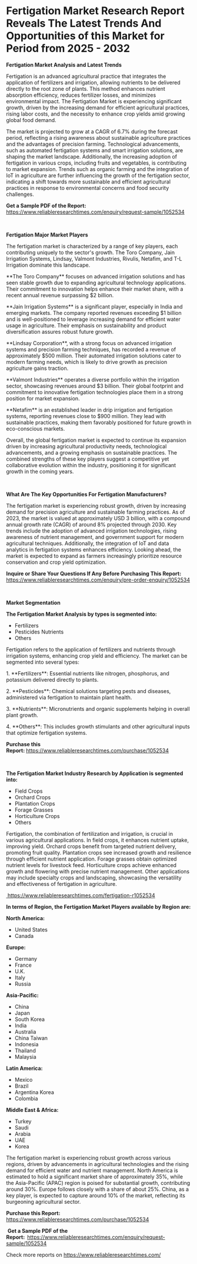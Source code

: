 <p><h1>Fertigation Market Research Report Reveals The Latest Trends And Opportunities of this Market for Period from 2025 - 2032</h1></p><p><strong>Fertigation Market Analysis and Latest Trends</strong></p>
<p><p>Fertigation is an advanced agricultural practice that integrates the application of fertilizers and irrigation, allowing nutrients to be delivered directly to the root zone of plants. This method enhances nutrient absorption efficiency, reduces fertilizer losses, and minimizes environmental impact. The Fertigation Market is experiencing significant growth, driven by the increasing demand for efficient agricultural practices, rising labor costs, and the necessity to enhance crop yields amid growing global food demand.</p><p>The market is projected to grow at a CAGR of 6.7% during the forecast period, reflecting a rising awareness about sustainable agriculture practices and the advantages of precision farming. Technological advancements, such as automated fertigation systems and smart irrigation solutions, are shaping the market landscape. Additionally, the increasing adoption of fertigation in various crops, including fruits and vegetables, is contributing to market expansion. Trends such as organic farming and the integration of IoT in agriculture are further influencing the growth of the fertigation sector, indicating a shift towards more sustainable and efficient agricultural practices in response to environmental concerns and food security challenges.</p></p>
<p><strong>Get a Sample PDF of the Report:&nbsp;</strong> <a href="https://www.reliableresearchtimes.com/enquiry/request-sample/1052534?utm_campaign=3287&utm_medium=2&utm_source=Github&utm_content=ia&utm_term=01042025&utm_id=fertigation">https://www.reliableresearchtimes.com/enquiry/request-sample/1052534</a></p>
<p>&nbsp;</p>
<p><strong>Fertigation Major Market Players</strong></p>
<p><p>The fertigation market is characterized by a range of key players, each contributing uniquely to the sector's growth. The Toro Company, Jain Irrigation Systems, Lindsay, Valmont Industries, Rivulis, Netafim, and T-L Irrigation dominate this landscape.</p><p>**The Toro Company** focuses on advanced irrigation solutions and has seen stable growth due to expanding agricultural technology applications. Their commitment to innovation helps enhance their market share, with a recent annual revenue surpassing $2 billion.</p><p>**Jain Irrigation Systems** is a significant player, especially in India and emerging markets. The company reported revenues exceeding $1 billion and is well-positioned to leverage increasing demand for efficient water usage in agriculture. Their emphasis on sustainability and product diversification assures robust future growth.</p><p>**Lindsay Corporation**, with a strong focus on advanced irrigation systems and precision farming techniques, has recorded a revenue of approximately $500 million. Their automated irrigation solutions cater to modern farming needs, which is likely to drive growth as precision agriculture gains traction.</p><p>**Valmont Industries** operates a diverse portfolio within the irrigation sector, showcasing revenues around $3 billion. Their global footprint and commitment to innovative fertigation technologies place them in a strong position for market expansion.</p><p>**Netafim** is an established leader in drip irrigation and fertigation systems, reporting revenues close to $900 million. They lead with sustainable practices, making them favorably positioned for future growth in eco-conscious markets.</p><p>Overall, the global fertigation market is expected to continue its expansion driven by increasing agricultural productivity needs, technological advancements, and a growing emphasis on sustainable practices. The combined strengths of these key players suggest a competitive yet collaborative evolution within the industry, positioning it for significant growth in the coming years.</p></p>
<p>&nbsp;</p>
<p><strong>What Are The Key Opportunities For Fertigation Manufacturers?</strong></p>
<p><p>The fertigation market is experiencing robust growth, driven by increasing demand for precision agriculture and sustainable farming practices. As of 2023, the market is valued at approximately USD 3 billion, with a compound annual growth rate (CAGR) of around 8% projected through 2030. Key trends include the adoption of advanced irrigation technologies, rising awareness of nutrient management, and government support for modern agricultural techniques. Additionally, the integration of IoT and data analytics in fertigation systems enhances efficiency. Looking ahead, the market is expected to expand as farmers increasingly prioritize resource conservation and crop yield optimization.</p></p>
<p><strong>Inquire or Share Your Questions If Any Before Purchasing This Report:</strong> <a href="https://www.reliableresearchtimes.com/enquiry/pre-order-enquiry/1052534?utm_campaign=3287&utm_medium=2&utm_source=Github&utm_content=ia&utm_term=01042025&utm_id=fertigation">https://www.reliableresearchtimes.com/enquiry/pre-order-enquiry/1052534</a></p>
<p>&nbsp;</p>
<p><strong>Market Segmentation</strong></p>
<p><strong>The Fertigation Market Analysis by types is segmented into:</strong></p>
<p><ul><li>Fertilizers</li><li>Pesticides Nutrients</li><li>Others</li></ul></p>
<p><p>Fertigation refers to the application of fertilizers and nutrients through irrigation systems, enhancing crop yield and efficiency. The market can be segmented into several types: </p><p>1. **Fertilizers**: Essential nutrients like nitrogen, phosphorus, and potassium delivered directly to plants.</p><p>2. **Pesticides**: Chemical solutions targeting pests and diseases, administered via fertigation to maintain plant health.</p><p>3. **Nutrients**: Micronutrients and organic supplements helping in overall plant growth.</p><p>4. **Others**: This includes growth stimulants and other agricultural inputs that optimize fertigation systems.</p></p>
<p><strong>Purchase this Report:&nbsp;</strong><a href="https://www.reliableresearchtimes.com/purchase/1052534?utm_campaign=3287&utm_medium=2&utm_source=Github&utm_content=ia&utm_term=01042025&utm_id=fertigation">https://www.reliableresearchtimes.com/purchase/1052534</a></p>
<p>&nbsp;</p>
<p><strong>The Fertigation Market Industry Research by Application is segmented into:</strong></p>
<p><ul><li>Field Crops</li><li>Orchard Crops</li><li>Plantation Crops</li><li>Forage Grasses</li><li>Horticulture Crops</li><li>Others</li></ul></p>
<p><p>Fertigation, the combination of fertilization and irrigation, is crucial in various agricultural applications. In field crops, it enhances nutrient uptake, improving yield. Orchard crops benefit from targeted nutrient delivery, promoting fruit quality. Plantation crops see increased growth and resilience through efficient nutrient application. Forage grasses obtain optimized nutrient levels for livestock feed. Horticulture crops achieve enhanced growth and flowering with precise nutrient management. Other applications may include specialty crops and landscaping, showcasing the versatility and effectiveness of fertigation in agriculture.</p></p>
<p><a href="https://www.reliableresearchtimes.com/fertigation-r1052534?utm_campaign=3287&utm_medium=2&utm_source=Github&utm_content=ia&utm_term=01042025&utm_id=fertigation">&nbsp;https://www.reliableresearchtimes.com/fertigation-r1052534</a></p>
<p><strong>In terms of Region, the Fertigation Market Players available by Region are:</strong></p>
<p>
    <p> <strong> North America: </strong>
        <ul>
            <li>United States</li>
            <li>Canada</li>
        </ul>
        </p> 
    <p> <strong> Europe: </strong>
        <ul>
            <li>Germany</li>
            <li>France</li>
            <li>U.K.</li>
            <li>Italy</li>
            <li>Russia</li>
        </ul>
        </p> 
    <p> <strong> Asia-Pacific: </strong>
        <ul>
            <li>China</li>
            <li>Japan</li>
            <li>South Korea</li>
            <li>India</li>
            <li>Australia</li>
            <li>China Taiwan</li>
            <li>Indonesia</li>
            <li>Thailand</li>
            <li>Malaysia</li>
        </ul>
        </p> 
    <p> <strong> Latin America: </strong>
        <ul>
            <li>Mexico</li>
            <li>Brazil</li>
            <li>Argentina Korea</li>
            <li>Colombia</li>
        </ul>
        </p> 
    <p> <strong> Middle East & Africa: </strong>
        <ul>
            <li>Turkey</li>
            <li>Saudi</li>
            <li>Arabia</li>
            <li>UAE</li>
            <li>Korea</li>
        </ul>
    </p>
    </p>
<p><p>The fertigation market is experiencing robust growth across various regions, driven by advancements in agricultural technologies and the rising demand for efficient water and nutrient management. North America is estimated to hold a significant market share of approximately 35%, while the Asia-Pacific (APAC) region is poised for substantial growth, contributing around 30%. Europe follows closely with a share of about 25%. China, as a key player, is expected to capture around 10% of the market, reflecting its burgeoning agricultural sector.</p></p>
<p><strong>Purchase this Report: </strong><a href="https://www.reliableresearchtimes.com/purchase/1052534?utm_campaign=3287&utm_medium=2&utm_source=Github&utm_content=ia&utm_term=01042025&utm_id=fertigation">https://www.reliableresearchtimes.com/purchase/1052534</a></p>
<p>&nbsp;<strong>Get a Sample PDF of the Report:&nbsp;&nbsp;</strong><a href="https://www.reliableresearchtimes.com/enquiry/request-sample/1052534?utm_campaign=3287&utm_medium=2&utm_source=Github&utm_content=ia&utm_term=01042025&utm_id=fertigation">https://www.reliableresearchtimes.com/enquiry/request-sample/1052534</a></p>
<p><strong></strong></p>
<p>Check more reports on <a href="https://www.reliableresearchtimes.com/?utm_campaign=3287&utm_medium=2&utm_source=Github&utm_content=ia&utm_term=01042025&utm_id=fertigation">https://www.reliableresearchtimes.com/</a></p>